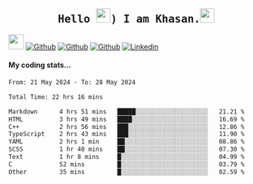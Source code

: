 <h2 align='center'><samp><strong>Hello <img src="https://media.giphy.com/media/hvRJCLFzcasrR4ia7z/giphy.gif" width="28px" height="28px">) I am Khasan.<img height="28px" src="https://emojis.slackmojis.com/emojis/images/1531849430/4246/blob-sunglasses.gif?1531849430"></strong></samp></h2>

<img src="https://media.giphy.com/media/WUlplcMpOCEmTGBtBW/giphy.gif" width="30">  [![Github](https://img.shields.io/github/followers/khasanrashidov?label=Follow%20Me&style=social)](https://github.com/khasanrashidov)  [![Github](https://img.shields.io/github/stars/khasanrashidov?affiliations=OWNER&style=social)](https://github.com/khasanrashidov)  [![Github](https://img.shields.io/github/watchers/khasanrashidov/khasanrashidov?style=social)](https://github.com/khasanrashidov) [![Linkedin](https://img.shields.io/badge/LinkedIn-Khasan%20Rashidov-blue?logo=Linkedin&logoColor=blue&labelColor=black&style=flat-square)](https://www.linkedin.com/in/khasanr)  

#### My coding stats...
<!--START_SECTION:waka-->

```txt
From: 21 May 2024 - To: 28 May 2024

Total Time: 22 hrs 16 mins

Markdown      4 hrs 51 mins   █████░░░░░░░░░░░░░░░░░░░░   21.21 %
HTML          3 hrs 49 mins   ████░░░░░░░░░░░░░░░░░░░░░   16.69 %
C++           2 hrs 56 mins   ███░░░░░░░░░░░░░░░░░░░░░░   12.86 %
TypeScript    2 hrs 43 mins   ███░░░░░░░░░░░░░░░░░░░░░░   11.90 %
YAML          2 hrs 1 min     ██░░░░░░░░░░░░░░░░░░░░░░░   08.86 %
SCSS          1 hr 40 mins    ██░░░░░░░░░░░░░░░░░░░░░░░   07.30 %
Text          1 hr 8 mins     █░░░░░░░░░░░░░░░░░░░░░░░░   04.99 %
C             52 mins         █░░░░░░░░░░░░░░░░░░░░░░░░   03.79 %
Other         35 mins         █░░░░░░░░░░░░░░░░░░░░░░░░   02.59 %
```

<!--END_SECTION:waka-->

<!---
khasanrashidov/khasanrashidov is a ✨ special ✨ repository because its `README.md` (this file) appears on your GitHub profile.
You can click the Preview link to take a look at your changes.
--->
